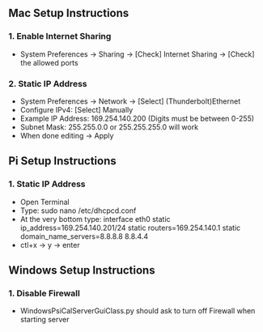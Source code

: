 ## Mac Setup Instructions
### 1. Enable Internet Sharing
  - System Preferences -> Sharing -> [Check] Internet Sharing -> [Check] the allowed ports
### 2. Static IP Address
  - System Preferences -> Network -> [Select] (Thunderbolt)Ethernet
  - Configure IPv4: [Select] Manually
  - Example IP Address: 169.254.140.200 (Digits must be between 0-255)
  - Subnet Mask: 255.255.0.0 or 255.255.255.0 will work
  - When done editing -> Apply

## Pi Setup Instructions
### 1. Static IP Address
  - Open Terminal
  - Type: sudo nano /etc/dhcpcd.conf
  - At the very bottom type:
  interface eth0
  static ip_address=169.254.140.201/24
  static routers=169.254.140.1
  static domain_name_servers=8.8.8.8 8.8.4.4
  - ctl+x -> y -> enter

## Windows Setup Instructions
### 1. Disable Firewall
  - WindowsPsiCalServerGuiClass.py should ask to turn off Firewall when starting server

